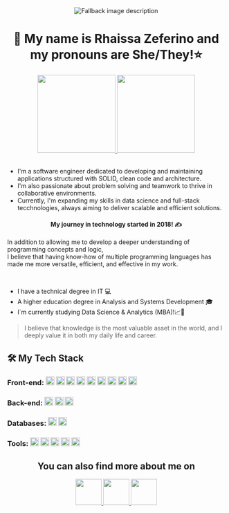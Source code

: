 <!--
 Hello, Devs!! How are you?
-->
<div align="center">
<picture>
  <source media="(prefers-color-scheme: dark)" srcset="https://readme-typing-svg.herokuapp.com/?font=Fira+Code&pause=500&color=5EE9B5&center=true&vCenter=true&width=435&lines=Hi+there!+%F0%9F%91%8B;I%27m+a+Software+Engineer!+%F0%9F%A7%91%F0%9F%8F%BE%E2%80%8D%F0%9F%92%BB">
  <source media="(prefers-color-scheme: light)" srcset="https://readme-typing-svg.herokuapp.com/?font=Fira+Code&pause=500&color=006045&center=true&vCenter=true&width=435&lines=Hi+there!+%F0%9F%91%8B;I%27m+a+Software+Engineer!+%F0%9F%A7%91%F0%9F%8F%BE%E2%80%8D%F0%9F%92%BB">
  <img alt="Fallback image description" src="default-image.png">
</picture>
</div>




<div align="center">
 
# 🫡 My name is Rhaissa Zeferino and my pronouns are She/They!⭐
<a href="https://github.com/rhaiz">
 <img height="180em" src="https://github-readme-stats.vercel.app/api/top-langs/?username=rhaiz&layout=compact&langs_count=7&theme=dark#gh-dark-mode-only"/>
 <img height="180em" src="https://github-readme-stats.vercel.app/api?username=rhaiz&show_icons=true&theme=dark#gh-dark-mode-only&include_all_commits=true&count_private=true"/>
</a>
</div>




<br>

- I'm a software engineer dedicated to developing and maintaining applications structured with SOLID, clean code and architecture.  
- I'm also passionate about problem solving and teamwork to thrive in collaborative environments.  
- Currently, I'm expanding my skills in data science and full-stack tecchnologies, always aiming to deliver scalable and efficient solutions.

<div align="center">

#### My journey in technology started in 2018! ✍
</div>

In addition to allowing me to develop a deeper understanding of programming concepts and logic,  
I believe that having know-how of multiple programming languages has made me more versatile, efficient, and effective in my work.

<br>

- I have a technical degree in IT 💻 
- A higher education degree in Analysis and Systems Development 🎓
- I´m currently studying Data Science & Analytics (MBA)!📈🚀

> I believe that knowledge is the most valuable asset in the world, and I deeply value it in both my daily life and career.




## 🛠 My Tech Stack

### Front-end: <img src="https://cdn.jsdelivr.net/gh/devicons/devicon/icons/html5/html5-original.svg" width="20" height="20" /> <img src="https://cdn.jsdelivr.net/gh/devicons/devicon/icons/css3/css3-original.svg" width="20" height="20" /> <img src="https://cdn.jsdelivr.net/gh/devicons/devicon@latest/icons/javascript/javascript-original.svg" width="20" height="20"/> <img src="https://cdn.jsdelivr.net/gh/devicons/devicon@latest/icons/bootstrap/bootstrap-original.svg" width="20" height="20" /> <img src="https://cdn.jsdelivr.net/gh/devicons/devicon/icons/vuejs/vuejs-original.svg" width="20" height="20" /> <img src="https://cdn.jsdelivr.net/gh/devicons/devicon/icons/react/react-original.svg" width="20" height="20" /> <img src="https://cdn.jsdelivr.net/gh/devicons/devicon@latest/icons/typescript/typescript-original.svg" width="20" height="20" /> <img src="https://cdn.jsdelivr.net/gh/devicons/devicon@latest/icons/nextjs/nextjs-original.svg" width="20" height="20" /> <img src="https://cdn.jsdelivr.net/gh/devicons/devicon@latest/icons/tailwindcss/tailwindcss-original.svg" width="20" height="20" />

### Back-end: <img src="https://cdn.jsdelivr.net/gh/devicons/devicon/icons/python/python-original.svg" width="20" height="20" /> <img src="https://cdn.jsdelivr.net/gh/devicons/devicon@latest/icons/nextjs/nextjs-original.svg" width="20" height="20" /> <img src="https://cdn.jsdelivr.net/gh/devicons/devicon@latest/icons/nodejs/nodejs-original-wordmark.svg" width="20" height="20" />

### Databases: <img src="https://cdn.jsdelivr.net/gh/devicons/devicon/icons/mongodb/mongodb-original.svg" width="20" height="20" /> <img src="https://cdn.jsdelivr.net/gh/devicons/devicon/icons/mysql/mysql-original.svg" width="20" height="20" />

### Tools: <img src="https://cdn.jsdelivr.net/gh/devicons/devicon@latest/icons/vscode/vscode-original.svg" width="20" height="20" /> <img src="https://cdn.jsdelivr.net/gh/devicons/devicon@latest/icons/pycharm/pycharm-original.svg" width="20" height="20" /> <img src="https://cdn.jsdelivr.net/gh/devicons/devicon@latest/icons/insomnia/insomnia-original.svg" width="20" height="20" /> <img src="https://cdn.jsdelivr.net/gh/devicons/devicon/icons/figma/figma-original.svg" width="20" height="20" /> <img src="https://cdn.jsdelivr.net/gh/devicons/devicon/icons/git/git-original.svg" width="20" height="20" />




<div align="center">

## You can also find more about me on 
<a href="https://www.linkedin.com/in/rhaissa-zeferino/" target="_blank">
        <img src="https://cdn.jsdelivr.net/gh/devicons/devicon/icons/linkedin/linkedin-original.svg" width="60" height="60" />
 </a>
 <a href="https://www.hackerrank.com/profile/rhaissazeferino" target="_blank">
        <img src="https://hrcdn.net/fcore/assets/favicon-ddc852f75a.png" width="60" height="60" />
 </a>
 <a href="https://portfolio-rhaissazeferinos-projects.vercel.app/" target="_blank">
        <img src="https://portfolio-rhaissazeferinos-projects.vercel.app/favicon.ico" width="60" height="60" />
 </a>
</div>
